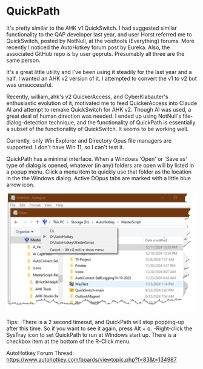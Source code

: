 # QuickPath
It's pretty similar to the AHK v1 QuickSwitch. I had suggested similar functionality to the QAP developer last year, and user Horst referred me to QuickSwitch, posted by NotNull, at the voidtools (Everything) forums. More recently I noticed the AutoHotkey forum post by Eureka. Also, the associated GitHub repo is by user gepruts. Presumably all three are the same person.

It's a great little utility and I've been using it steadily for the last year and a half. I wanted an AHK v2 version of it. I attempted to convert the v1 to v2 but was unsuccessful.

Recently, william_ahk's v2 QuickerAccess, and CyberKlabauter's enthusiastic evolution of it, motivated me to feed QuickerAccess into Claude AI and attempt to remake QuickSwitch for AHK v2. Though AI was used, a great deal of human direction was needed. I ended up using NotNull's file-dialog-detection technique, and the functionality of QuickPath is essentially a subset of the functionality of QuickSwitch. It seems to be working well.

Currently, only Win Explorer and Directory Opus file managers are supported. I don't have Win 11, so I can't test it.

QuickPath has a minimal interface. When a Windows 'Open' or 'Save as' type of dialog is opened, whatever (in any) folders are open will by listed in a popup menu. Click a menu item to quickly use that folder as the location in the the Windows dialog. Active DOpus tabs are marked with a little blue arrow icon.

![Screenshot of QuickPath popup menu](https://github.com/kunkel321/QuickPath/blob/main/QuickPath%20screenshot.png)

Tips:
-There is a 2 second timeout, and QuickPath will stop popping-up after this time. So if you want to see it again, press Alt + q.
-Right-click the SysTray icon to set QuickPath to run at Windows start up. There is a checkbox item at the bottom of the R-Click menu.

AutoHotkey Forum Thread: https://www.autohotkey.com/boards/viewtopic.php?f=83&t=134987
